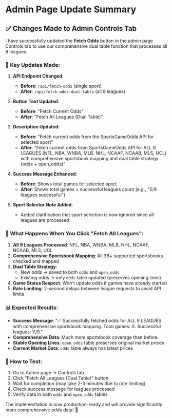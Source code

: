 # Admin Page Update Summary

## ✅ Changes Made to Admin Controls Tab

I have successfully updated the **Fetch Odds** button in the admin page Controls tab to use our comprehensive dual table function that processes all 9 leagues.

### 🔧 Key Updates Made:

1. **API Endpoint Changed**: 
   - **Before**: `/api/fetch-odds` (single sport)
   - **After**: `/api/fetch-odds-dual-table` (all 9 leagues)

2. **Button Text Updated**:
   - **Before**: "Fetch Current Odds"
   - **After**: "Fetch All Leagues (Dual Table)"

3. **Description Updated**:
   - **Before**: "Fetch current odds from the SportsGameOdds API for selected sport"
   - **After**: "Fetch current odds from SportsGameOdds API for ALL 9 LEAGUES (NFL, NBA, WNBA, MLB, NHL, NCAAF, NCAAB, MLS, UCL) with comprehensive sportsbook mapping and dual table strategy (odds + open_odds)"

4. **Success Message Enhanced**:
   - **Before**: Shows total games for selected sport
   - **After**: Shows total games + successful leagues count (e.g., "5/9 leagues successful")

5. **Sport Selector Note Added**:
   - Added clarification that sport selection is now ignored since all leagues are processed

### 🎯 What Happens When You Click "Fetch All Leagues":

1. **All 9 Leagues Processed**: NFL, NBA, WNBA, MLB, NHL, NCAAF, NCAAB, MLS, UCL
2. **Comprehensive Sportsbook Mapping**: All 36+ supported sportsbooks checked and mapped
3. **Dual Table Strategy**: 
   - New odds → saved to both `odds` and `open_odds`
   - Existing odds → only `odds` table updated (preserves opening lines)
4. **Game Status Respect**: Won't update odds if games have already started
5. **Rate Limiting**: 2-second delays between league requests to avoid API limits

### 📊 Expected Results:

- **Success Message**: "✅ Successfully fetched odds for ALL 9 LEAGUES with comprehensive sportsbook mapping. Total games: X. Successful leagues: Y/9."
- **Comprehensive Data**: Much more sportsbook coverage than before
- **Stable Opening Lines**: `open_odds` table preserves original market prices
- **Current Market Data**: `odds` table always has latest prices

### 🚀 How to Test:

1. Go to Admin page → Controls tab
2. Click "Fetch All Leagues (Dual Table)" button
3. Wait for completion (may take 2-3 minutes due to rate limiting)
4. Check success message for leagues processed
5. Verify data in both `odds` and `open_odds` tables

The implementation is now production-ready and will provide significantly more comprehensive odds data! 🎉